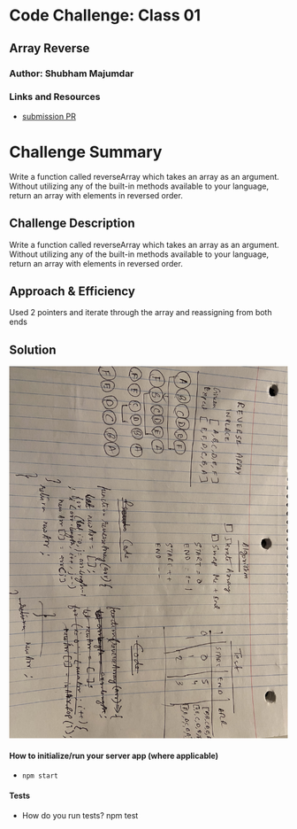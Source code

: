 # Code Challenge: Class 01

## Array Reverse

### Author: Shubham Majumdar

### Links and Resources
* [submission PR](https://github.com/smajumdar22/data-structures-and-algorithms/pull/48)

# Challenge Summary
Write a function called reverseArray which takes an array as an argument. Without utilizing any of the built-in methods available to your language, return an array with elements in reversed order.

## Challenge Description
Write a function called reverseArray which takes an array as an argument. Without utilizing any of the built-in methods available to your language, return an array with elements in reversed order.

## Approach & Efficiency
Used 2 pointers and iterate through the array and reassigning from both ends

## Solution
![UML Diagram](whiteboard.jpg)

#### How to initialize/run your server app (where applicable)
* `npm start`
  
#### Tests
* How do you run tests?
npm test

